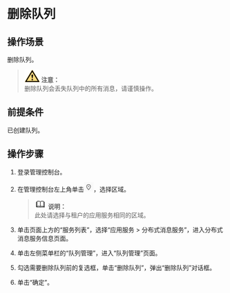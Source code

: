 # 删除队列<a name="zh-cn_topic_0034678325"></a>

## 操作场景<a name="section654914"></a>

删除队列。

>![](public_sys-resources/icon-caution.gif) **注意：**   
>删除队列会丢失队列中的所有消息，请谨慎操作。  

## 前提条件<a name="section5894231"></a>

已创建队列。

## 操作步骤<a name="section53048087"></a>

1.  登录管理控制台。
2.  在管理控制台左上角单击![](figures/icon-region.png)，选择区域。

    >![](public_sys-resources/icon-note.gif) **说明：**   
    >此处请选择与租户的应用服务相同的区域。  

3.  单击页面上方的“服务列表”，选择“应用服务 \> 分布式消息服务”，进入分布式消息服务信息页面。
4.  单击左侧菜单栏的“队列管理”，进入“队列管理”页面。
5.  勾选需要删除队列前的复选框，单击“删除队列”，弹出“删除队列”对话框。
6.  单击“确定”。

